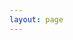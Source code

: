 ```yaml
---
layout: page
---
```


<ClientOnly>
  <elements-api
    apiDescriptionUrl="https://api.sigma.video/api/transcode/api-docs-json"
    router="hash"
  /></ClientOnly>
